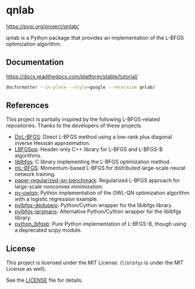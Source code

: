 # qnlab

https://pypi.org/project/qnlab/

qnlab is a Python package that provides an implementation of the L-BFGS optimization algorithm.

## Documentation

https://docs.readthedocs.com/platform/stable/tutorial/

```bash
docformatter --in-place --style=google --recursive qnlab/
```

## References

This project is partially inspired by the following L-BFGS-related repositories.
Thanks to the developers of these projects.

* [DirL-BFGS](https://github.com/ashkansl/DirL-BFGS): Direct L-BFGS method using a low-rank plus diagonal inverse Hessian approximation.
* [LBFGSpp](https://github.com/yixuan/LBFGSpp): Header-only C++ library for L-BFGS and L-BFGS-B algorithms.
* [liblbfgs](https://github.com/chokkan/liblbfgs): C library implementing the L-BFGS optimization method.
* [mL-BFGS](https://github.com/yuehniu/mL-BFGS?tab=readme-ov-file): Momentum-based L-BFGS for distributed large-scale neural network training.
* [paper-regularized-qn-benchmark](https://github.com/dmsteck/paper-regularized-qn-benchmark): Regularized L-BFGS approach for large-scale nonconvex minimization.
* [py-owlqn](https://github.com/samson-wang/py-owlqn.git): Python implementation of the OWL-QN optimization algorithm with a logistic regression example.
* [pylbfgs-dedupeio](https://github.com/dedupeio/pylbfgs): Python/Cython wrapper for the liblbfgs library.
* [pylbfgs-larsmans](https://github.com/larsmans/pylbfgs): Alternative Python/Cython wrapper for the liblbfgs library.
* [python_lbfgsb](https://github.com/avieira/python_lbfgsb): Pure Python implementation of L-BFGS-B, though using a deprecated scipy module.

## License

This project is licensed under the MIT License. (`liblbfgs` is under the MIT License as well).

See the [LICENSE](LICENSE) file for details.
